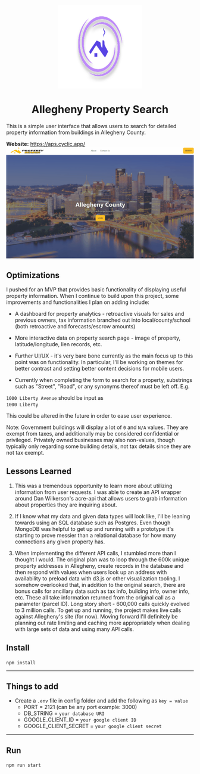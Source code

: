 <p align="center">
<img src="https://github.com/juctaposed/aps/blob/main/public/imgs/frame6.svg" alt="logo" align="center" width="225" height="225"/>
</p>
<div align="center">

# Allegheny Property Search

</div>


This is a simple user interface that allows users to search for detailed property information from buildings in Allegheny County. 

**Website:** https://aps.cyclic.app/
![](https://github.com/juctaposed/aps/blob/main/public/imgs/apsDemo.gif)

## Optimizations

I pushed for an MVP that provides basic functionality of displaying useful property information. When I continue to build upon this project, some improvements and functionalities I plan on adding include:

- A dashboard for property analytics - retroactive visuals for sales and previous owners, tax information branched out into local/county/school (both retroactive and forecasts/escrow amounts)

- More interactive data on property search page - image of property, latitude/longitude, lien records, etc.

- Further UI/UX - it's very bare bone currently as the main focus up to this point was on functionality. In particular, I'll be working on themes for better contrast and setting better content decisions for mobile users. 

- Currently when completing the form to search for a property, substrings such as "Street", "Road", or any synonyms thereof must be left off. E.g.

`1000 Liberty Avenue`
should be input as  
`1000 Liberty`

This could be altered in the future in order to ease user experience.

Note: Government buildings will display a lot of `0` and `N/A` values. They are exempt from taxes, and additionally may be considered confidential or privileged. Privately owned businesses may also non-values, though typically only regarding some building details, not tax details since they are not tax exempt.

## Lessons Learned

1. This was a tremendous opportunity to learn more about utilizing information from user requests. I was able to create an API wrapper around Dan Wilkerson's acre-api  that allows users to grab information about properties they are inquiring about.

2. If I know what my data and given data types will look like, I'll be leaning towards using an SQL database such as Postgres. Even though MongoDB was helpful to get up and running with a prototype it's starting to prove messier than a relational database for how many connections any given property has.

2. When implementing the different API calls, I stumbled more than I thought I would. The original plan was to loop through the 600k unique property addresses in Allegheny, create records in the database and then respond with values when users look up an address with availability to preload data with d3.js or other visualization tooling. I somehow overlooked that, in addition to the original search, there are bonus calls for ancillary data such as tax info, building info, owner info, etc. These all take information returned from the original call as a parameter (parcel ID). Long story short - 600,000 calls quickly evolved to 3 million calls. To get up and running, the project makes live calls against Allegheny's site (for now). Moving forward I'll definitely be planning out rate limiting and caching more appropriately when dealing with large sets of data and using many API calls. 


## Install

`npm install`

---

## Things to add

- Create a `.env` file in config folder and add the following as `key = value`
  - PORT = 2121 (can be any port example: 3000)
  - DB_STRING = `your database URI`
  - GOOGLE_CLIENT_ID = `your google client ID`
  - GOOGLE_CLIENT_SECRET = `your google client secret`
---

## Run

`npm run start`
